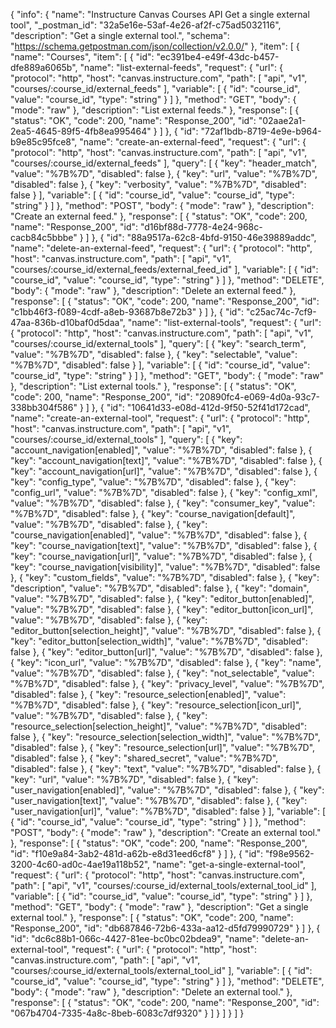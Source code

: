 {
  "info": {
    "name": "Instructure Canvas Courses API Get a single external tool",
    "_postman_id": "32a5e16e-53af-4e26-af2f-c75ad5032116",
    "description": "Get a single external tool.",
    "schema": "https://schema.getpostman.com/json/collection/v2.0.0/"
  },
  "item": [
    {
      "name": "Courses",
      "item": [
        {
          "id": "ec391be4-e49f-43dc-b457-dfe889a6065b",
          "name": "list-external-feeds",
          "request": {
            "url": {
              "protocol": "http",
              "host": "canvas.instructure.com",
              "path": [
                "api",
                "v1",
                "courses/:course_id/external_feeds"
              ],
              "variable": [
                {
                  "id": "course_id",
                  "value": "course_id",
                  "type": "string"
                }
              ]
            },
            "method": "GET",
            "body": {
              "mode": "raw"
            },
            "description": "List external feeds."
          },
          "response": [
            {
              "status": "OK",
              "code": 200,
              "name": "Response_200",
              "id": "02aae2a1-2ea5-4645-89f5-4fb8ea995464"
            }
          ]
        },
        {
          "id": "72af1bdb-8719-4e9e-b964-b9e85c95fce8",
          "name": "create-an-external-feed",
          "request": {
            "url": {
              "protocol": "http",
              "host": "canvas.instructure.com",
              "path": [
                "api",
                "v1",
                "courses/:course_id/external_feeds"
              ],
              "query": [
                {
                  "key": "header_match",
                  "value": "%7B%7D",
                  "disabled": false
                },
                {
                  "key": "url",
                  "value": "%7B%7D",
                  "disabled": false
                },
                {
                  "key": "verbosity",
                  "value": "%7B%7D",
                  "disabled": false
                }
              ],
              "variable": [
                {
                  "id": "course_id",
                  "value": "course_id",
                  "type": "string"
                }
              ]
            },
            "method": "POST",
            "body": {
              "mode": "raw"
            },
            "description": "Create an external feed."
          },
          "response": [
            {
              "status": "OK",
              "code": 200,
              "name": "Response_200",
              "id": "d16bf88d-7778-4e24-968c-cacb84c5bbbe"
            }
          ]
        },
        {
          "id": "88a9517a-62c8-4bfd-9150-46e39889addc",
          "name": "delete-an-external-feed",
          "request": {
            "url": {
              "protocol": "http",
              "host": "canvas.instructure.com",
              "path": [
                "api",
                "v1",
                "courses/:course_id/external_feeds/external_feed_id"
              ],
              "variable": [
                {
                  "id": "course_id",
                  "value": "course_id",
                  "type": "string"
                }
              ]
            },
            "method": "DELETE",
            "body": {
              "mode": "raw"
            },
            "description": "Delete an external feed."
          },
          "response": [
            {
              "status": "OK",
              "code": 200,
              "name": "Response_200",
              "id": "c1bb46f3-f089-4cdf-a8eb-93687b8e72b3"
            }
          ]
        },
        {
          "id": "c25ac74c-7cf9-47aa-836b-d10baf0d5daa",
          "name": "list-external-tools",
          "request": {
            "url": {
              "protocol": "http",
              "host": "canvas.instructure.com",
              "path": [
                "api",
                "v1",
                "courses/:course_id/external_tools"
              ],
              "query": [
                {
                  "key": "search_term",
                  "value": "%7B%7D",
                  "disabled": false
                },
                {
                  "key": "selectable",
                  "value": "%7B%7D",
                  "disabled": false
                }
              ],
              "variable": [
                {
                  "id": "course_id",
                  "value": "course_id",
                  "type": "string"
                }
              ]
            },
            "method": "GET",
            "body": {
              "mode": "raw"
            },
            "description": "List external tools."
          },
          "response": [
            {
              "status": "OK",
              "code": 200,
              "name": "Response_200",
              "id": "20890fc4-e069-4d0a-93c7-338bb304f586"
            }
          ]
        },
        {
          "id": "10641d33-e08d-412d-9f50-52f41d172cad",
          "name": "create-an-external-tool",
          "request": {
            "url": {
              "protocol": "http",
              "host": "canvas.instructure.com",
              "path": [
                "api",
                "v1",
                "courses/:course_id/external_tools"
              ],
              "query": [
                {
                  "key": "account_navigation[enabled]",
                  "value": "%7B%7D",
                  "disabled": false
                },
                {
                  "key": "account_navigation[text]",
                  "value": "%7B%7D",
                  "disabled": false
                },
                {
                  "key": "account_navigation[url]",
                  "value": "%7B%7D",
                  "disabled": false
                },
                {
                  "key": "config_type",
                  "value": "%7B%7D",
                  "disabled": false
                },
                {
                  "key": "config_url",
                  "value": "%7B%7D",
                  "disabled": false
                },
                {
                  "key": "config_xml",
                  "value": "%7B%7D",
                  "disabled": false
                },
                {
                  "key": "consumer_key",
                  "value": "%7B%7D",
                  "disabled": false
                },
                {
                  "key": "course_navigation[default]",
                  "value": "%7B%7D",
                  "disabled": false
                },
                {
                  "key": "course_navigation[enabled]",
                  "value": "%7B%7D",
                  "disabled": false
                },
                {
                  "key": "course_navigation[text]",
                  "value": "%7B%7D",
                  "disabled": false
                },
                {
                  "key": "course_navigation[url]",
                  "value": "%7B%7D",
                  "disabled": false
                },
                {
                  "key": "course_navigation[visibility]",
                  "value": "%7B%7D",
                  "disabled": false
                },
                {
                  "key": "custom_fields",
                  "value": "%7B%7D",
                  "disabled": false
                },
                {
                  "key": "description",
                  "value": "%7B%7D",
                  "disabled": false
                },
                {
                  "key": "domain",
                  "value": "%7B%7D",
                  "disabled": false
                },
                {
                  "key": "editor_button[enabled]",
                  "value": "%7B%7D",
                  "disabled": false
                },
                {
                  "key": "editor_button[icon_url]",
                  "value": "%7B%7D",
                  "disabled": false
                },
                {
                  "key": "editor_button[selection_height]",
                  "value": "%7B%7D",
                  "disabled": false
                },
                {
                  "key": "editor_button[selection_width]",
                  "value": "%7B%7D",
                  "disabled": false
                },
                {
                  "key": "editor_button[url]",
                  "value": "%7B%7D",
                  "disabled": false
                },
                {
                  "key": "icon_url",
                  "value": "%7B%7D",
                  "disabled": false
                },
                {
                  "key": "name",
                  "value": "%7B%7D",
                  "disabled": false
                },
                {
                  "key": "not_selectable",
                  "value": "%7B%7D",
                  "disabled": false
                },
                {
                  "key": "privacy_level",
                  "value": "%7B%7D",
                  "disabled": false
                },
                {
                  "key": "resource_selection[enabled]",
                  "value": "%7B%7D",
                  "disabled": false
                },
                {
                  "key": "resource_selection[icon_url]",
                  "value": "%7B%7D",
                  "disabled": false
                },
                {
                  "key": "resource_selection[selection_height]",
                  "value": "%7B%7D",
                  "disabled": false
                },
                {
                  "key": "resource_selection[selection_width]",
                  "value": "%7B%7D",
                  "disabled": false
                },
                {
                  "key": "resource_selection[url]",
                  "value": "%7B%7D",
                  "disabled": false
                },
                {
                  "key": "shared_secret",
                  "value": "%7B%7D",
                  "disabled": false
                },
                {
                  "key": "text",
                  "value": "%7B%7D",
                  "disabled": false
                },
                {
                  "key": "url",
                  "value": "%7B%7D",
                  "disabled": false
                },
                {
                  "key": "user_navigation[enabled]",
                  "value": "%7B%7D",
                  "disabled": false
                },
                {
                  "key": "user_navigation[text]",
                  "value": "%7B%7D",
                  "disabled": false
                },
                {
                  "key": "user_navigation[url]",
                  "value": "%7B%7D",
                  "disabled": false
                }
              ],
              "variable": [
                {
                  "id": "course_id",
                  "value": "course_id",
                  "type": "string"
                }
              ]
            },
            "method": "POST",
            "body": {
              "mode": "raw"
            },
            "description": "Create an external tool."
          },
          "response": [
            {
              "status": "OK",
              "code": 200,
              "name": "Response_200",
              "id": "f10e9a84-3ab2-481d-a62b-e8d31eed6cf8"
            }
          ]
        },
        {
          "id": "f98e9562-3200-4c60-ad0c-4ae19a118b52",
          "name": "get-a-single-external-tool",
          "request": {
            "url": {
              "protocol": "http",
              "host": "canvas.instructure.com",
              "path": [
                "api",
                "v1",
                "courses/:course_id/external_tools/external_tool_id"
              ],
              "variable": [
                {
                  "id": "course_id",
                  "value": "course_id",
                  "type": "string"
                }
              ]
            },
            "method": "GET",
            "body": {
              "mode": "raw"
            },
            "description": "Get a single external tool."
          },
          "response": [
            {
              "status": "OK",
              "code": 200,
              "name": "Response_200",
              "id": "db687846-72b6-433a-aa12-d5fd79990729"
            }
          ]
        },
        {
          "id": "dc6c88b1-066c-4427-81ee-bc0bc02bdea9",
          "name": "delete-an-external-tool",
          "request": {
            "url": {
              "protocol": "http",
              "host": "canvas.instructure.com",
              "path": [
                "api",
                "v1",
                "courses/:course_id/external_tools/external_tool_id"
              ],
              "variable": [
                {
                  "id": "course_id",
                  "value": "course_id",
                  "type": "string"
                }
              ]
            },
            "method": "DELETE",
            "body": {
              "mode": "raw"
            },
            "description": "Delete an external tool."
          },
          "response": [
            {
              "status": "OK",
              "code": 200,
              "name": "Response_200",
              "id": "067b4704-7335-4a8c-8beb-6083c7df9320"
            }
          ]
        }
      ]
    }
  ]
}
